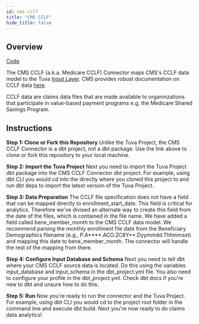 ```yaml
---
id: cms-cclf
title: "CMS CCLF"
hide_title: false
---
```


## Overview

[Code](https://github.com/tuva-health/medicare_cclf_connector)

The CMS CCLF (a.k.a. Medicare CCLF) Connector maps CMS's CCLF data model to the Tuva [Input Layer](input-layer).  CMS provides robust documentation on CCLF data [here](https://www.cms.gov/files/document/cclf-information-packet.pdf).

CCLF data are claims data files that are made available to organnizations that participate in value-based payment programs e.g. the Medicare Shared Savings Program.

## Instructions

**Step 1: Clone or Fork this Repository**
Unlike the Tuva Project, the CMS CCLF Connector is a dbt project, not a dbt package. Use the link above to clone or fork this repository to your local machine.

**Step 2: Import the Tuva Project**
Next you need to import the Tuva Project dbt package into the CMS CCLF Connector dbt project. For example, using dbt CLI you would cd into the directly where you cloned this project to and run dbt deps to import the latest version of the Tuva Project.

**Step 3: Data Preparation**
The CCLF file specification does not have a field that can be mapped directly to enrollment_start_date.  This field is critical for analytics.  Therefore we've divised an alternate way to create this field from the date of the files, which is contained in the file name.  We have added a field called bene_member_month to the CMS CCLF data model.  We recommend parsing the monthly enrollment file date from the Beneficiary Demographics filename (e.g., P.A****.ACO.ZC8Y**.Dyymmdd.Thhmmsst) and mapping this date to bene_member_month. The connector will handle the rest of the mapping from there.

**Step 4: Configure Input Database and Schema**
Next you need to tell dbt where your CMS CCLF source data is located. Do this using the variables input_database and input_schema in the dbt_project.yml file. You also need to configure your profile in the dbt_project.yml.  Check dbt docs if you're new to dbt and unsure how to do this.

**Step 5: Run**
Now you're ready to run the connector and the Tuva Project. For example, using dbt CLI you would cd to the project root folder in the command line and execute dbt build. Next you're now ready to do claims data analytics!